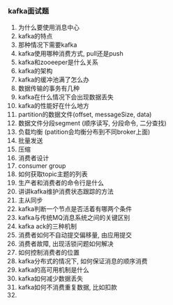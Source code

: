 ### kafka面试题

1. 为什么要使用消息中心
2. kafka的特点
3. 那种情况下需要kafka
4. kafka使用哪种消费方式, pull还是push
5. kafka和zooeeper是什么关系
6. kafka的架构
7. kafka的缓冲池满了怎么办
8. 数据传输的事务有几种
9. kafka在什么情况下会出现数据丢失
10. kafka的性能好在什么地方
11. partition的数据文件(offset, messageSize, data)
12. 数据文件分段segment (顺序读写, 分段命令, 二分查找)
13. 负载均衡 (patition会均衡分布到不同broker上面)
14. 批量发送
15. 压缩
16. 消费者设计
17. consumer group
18. 如何获取topic主题的列表
19. 生产者和消费者的命令行是什么
20. 讲讲kafka维护消费状态跟踪的方法
21. 主从同步
22. kafka判断一个节点是否活着有哪两个条件
23. kafka与传统MQ消息系统之间的关键区别
24. kafka ack的三种机制
25. 消费者如何不自动提交偏移量, 由应用提交
26. 消费者故障, 出现活锁问题如何解决
27. 如何控制消费者的位置
28. kafka分布式的情况下, 如何保证消息的顺序消费
29. kafka的高可用机制是什么
30. kafka如何减少数据丢失
31. kafka如何不消费重复数据, 比如扣款
32. 